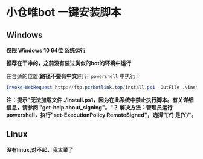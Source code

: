 # 小仓唯bot 一键安装脚本

## Windows

**仅限 Windows 10 64位 系统运行**

**推荐在干净的，之前没有装过类似的bot的环境中运行**

在合适的位置(**路径不要有中文**)打开 `powershell` 中执行：

```powershell
Invoke-WebRequest http://ftp.pcrbotlink.top/install.ps1 -OutFile .\install.ps1 ; powershell -File install.ps1
```

**注：提示"无法加载文件 ./install.ps1，因为在此系统中禁止执行脚本。有关详细信息，请参阅 "get-help about_signing"。"？
解决方法：管理员运行powershell，执行"set-ExecutionPolicy RemoteSigned"，选择"[Y] 是(Y)"。**

## Linux

**没有linux,对不起，我太菜了**
